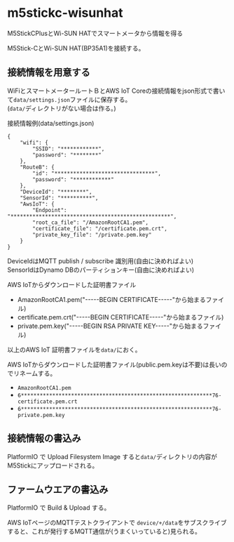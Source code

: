 # m5stickc-wisunhat
M5StickCPlusとWi-SUN HATでスマートメータから情報を得る

M5Stick-CとWi-SUN HAT(BP35A1)を接続する。

## 接続情報を用意する
WiFiとスマートメータールートＢとAWS IoT Coreの接続情報をjson形式で書いて`data/settings.json`ファイルに保存する。  
(`data/`ディレクトリがない場合は作る。)

接続情報例(data/settings.json)
```
{
    "wifi": {
        "SSID": "************",
        "password": "********"
    },
    "RouteB": {
        "id": "********************************",
        "password": "************"
    },
    "DeviceId": "********",
    "SensorId": "**********",
    "AwsIoT": {
        "Endpoint": "***************************************************",
        "root_ca_file": "/AmazonRootCA1.pem",
        "certificate_file": "/certificate.pem.crt",
        "private_key_file": "/private.pem.key"
    }
}
```

DeviceIdはMQTT publish / subscribe 識別用(自由に決めればよい)  
SensorIdはDynamo DBのパーティションキー(自由に決めればよい)

AWS IoTからダウンロードした証明書ファイル

- AmazonRootCA1.pem("-----BEGIN CERTIFICATE-----"から始まるファイル)
- certificate.pem.crt("-----BEGIN CERTIFICATE-----"から始まるファイル)
- private.pem.key("-----BEGIN RSA PRIVATE KEY-----"から始まるファイル)

以上のAWS IoT 証明書ファイルを`data/`におく。  

AWS IoTからダウンロードした証明書ファイル(public.pem.keyは不要)は長いのでリネームする。  

- `AmazonRootCA1.pem`
- `6*************************************************************76-certificate.pem.crt`
- `6*************************************************************76-private.pem.key`  

## 接続情報の書込み
PlatformIO で Upload Filesystem Image すると`data/`ディレクトリの内容がM5Stickにアップロードされる。

## ファームウエアの書込み
PlatformIO で Build & Upload する。

AWS IoTページのMQTTテストクライアントで `device/+/data`をサブスクライブすると、これが発行するMQTT通信が(うまくいっていると)見られる。
